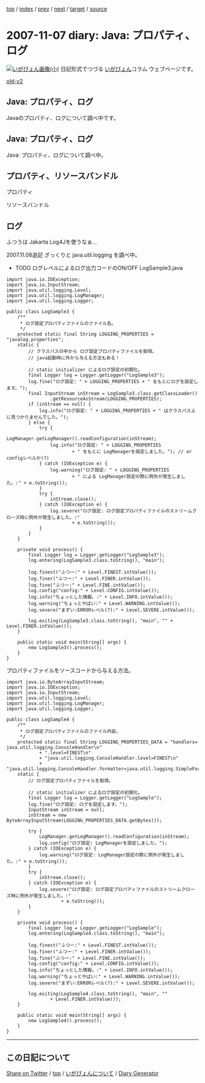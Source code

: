 [top](../index.html) 
 / [index](index.html) 
 / [prev](ig071105.html) 
 / [next](ig071108.html) 
 / [target](https://igapyon.github.io/diary/2007/ig071107.html) 
 / [source](https://github.com/igapyon/diary/blob/gh-pages/2007/ig071107.src.md) 

2007-11-07 diary: Java: プロパティ、ログ
=====================================================================================================
[![いがぴょん画像(小)](https://igapyon.github.io/diary/images/iga200306s.jpg "いがぴょん")](https://igapyon.github.io/diary/memo/memoigapyon.html) 日記形式でつづる [いがぴょん](https://igapyon.github.io/diary/memo/memoigapyon.html)コラム ウェブページです。

[old-v2](ig071107-orig.html)

## Java: プロパティ、ログ

Javaのプロパティ、ログについて調べ中です。


## Java: プロパティ、ログ

Java: プロパティ、ログについて調べ中。

## プロパティ、リソースバンドル

プロパティ

リソースバンドル

## ログ

ふつうは Jakarta Log4Jを使うなぁ…

2007.11.08追記 ざっくりと java.util.logging を調べ中。

* TODO ログレベルによるログ出力コードのON/OFF
LogSample3.java

      
```
import java.io.IOException;
import java.io.InputStream;
import java.util.logging.Level;
import java.util.logging.LogManager;
import java.util.logging.Logger;

public class LogSample3 {
    /**
     * ログ設定プロパティファイルのファイル名。
     */
    protected static final String LOGGING_PROPERTIES = "javalog.properties";
    static {
        // クラスパスの中から ログ設定プロパティファイルを取得。
        // java起動時に外から与える方法もある！

        // static initializer によるログ設定の初期化。
        final Logger log = Logger.getLogger("LogSample3");
        log.fine("ログ設定: " + LOGGING_PROPERTIES + " をもとにログを設定します。");
        final InputStream inStream = LogSample3.class.getClassLoader()
                .getResourceAsStream(LOGGING_PROPERTIES);
        if (inStream == null) {
            log.info("ログ設定: " + LOGGING_PROPERTIES + " はクラスパス上に見つかりませんでした。");
        } else {
            try {
                LogManager.getLogManager().readConfiguration(inStream);
                log.info("ログ設定: " + LOGGING_PROPERTIES
                        + " をもとに LogManagerを設定しました。"); // or configレベルか(?)
            } catch (IOException e) {
                log.warning("ログ設定: " + LOGGING_PROPERTIES
                        + " による LogManager設定の際に例外が発生しました。:" + e.toString());
            }
            try {
                inStream.close();
            } catch (IOException e) {
                log.severe("ログ設定: ログ設定プロパティファイルのストリームクローズ時に例外が発生しました。:"
                        + e.toString());
            }
        }
    }

    private void process() {
        final Logger log = Logger.getLogger("LogSample3");
        log.entering(LogSample3.class.toString(), "main");

        log.finest("ふつー:" + Level.FINEST.intValue());
        log.finer("ふつー:" + Level.FINER.intValue());
        log.fine("ふつー:" + Level.FINE.intValue());
        log.config("config:" + Level.CONFIG.intValue());
        log.info("ちょっとした情報。:" + Level.INFO.intValue());
        log.warning("ちょっとやばい:" + Level.WARNING.intValue());
        log.severe("まずい:ERRORレベル(?):" + Level.SEVERE.intValue());

        log.exiting(LogSample3.class.toString(), "main", "" + Level.FINER.intValue());
    }

    public static void main(String[] args) {
        new LogSample3().process();
    }
}
```

      

プロパティファイルをソースコードから与える方法。

```
import java.io.ByteArrayInputStream;
import java.io.IOException;
import java.io.InputStream;
import java.util.logging.Level;
import java.util.logging.LogManager;
import java.util.logging.Logger;

public class LogSample4 {
    /**
     * ログ設定プロパティファイルのファイル内容。
     */
    protected static final String LOGGING_PROPERTIES_DATA = "handlers= java.util.logging.ConsoleHandler\n"
            + ".level=FINEST\n"
            + "java.util.logging.ConsoleHandler.level=FINEST\n"
            + "java.util.logging.ConsoleHandler.formatter=java.util.logging.SimpleFormatter";
    static {
        // ログ設定プロパティファイルを取得。

        // static initializer によるログ設定の初期化。
        final Logger log = Logger.getLogger("LogSample");
        log.fine("ログ設定: ログを設定します。");
        InputStream inStream = null;
        inStream = new ByteArrayInputStream(LOGGING_PROPERTIES_DATA.getBytes());

        try {
            LogManager.getLogManager().readConfiguration(inStream);
            log.config("ログ設定: LogManagerを設定しました。");
        } catch (IOException e) {
            log.warning("ログ設定: LogManager設定の際に例外が発生しました。:" + e.toString());
        }
        try {
            inStream.close();
        } catch (IOException e) {
            log.severe("ログ設定: ログ設定プロパティファイルのストリームクローズ時に例外が発生しました。:"
                    + e.toString());
        }
    }

    private void process() {
        final Logger log = Logger.getLogger("LogSample");
        log.entering(LogSample4.class.toString(), "main");

        log.finest("ふつー:" + Level.FINEST.intValue());
        log.finer("ふつー:" + Level.FINER.intValue());
        log.fine("ふつー:" + Level.FINE.intValue());
        log.config("config:" + Level.CONFIG.intValue());
        log.info("ちょっとした情報。:" + Level.INFO.intValue());
        log.warning("ちょっとやばい:" + Level.WARNING.intValue());
        log.severe("まずい:ERRORレベル(?):" + Level.SEVERE.intValue());

        log.exiting(LogSample4.class.toString(), "main", ""
                + Level.FINER.intValue());
    }

    public static void main(String[] args) {
        new LogSample4().process();
    }
}
```


----------------------------------------------------------------------------------------------------

## この日記について

[Share on Twitter](https://twitter.com/intent/tweet?hashtags=igapyon%2Cdiary%2C%E3%81%84%E3%81%8C%E3%81%B4%E3%82%87%E3%82%93&text=Java%3A+%E3%83%97%E3%83%AD%E3%83%91%E3%83%86%E3%82%A3%E3%80%81%E3%83%AD%E3%82%B0&url=https%3A%2F%2Figapyon.github.io%2Fdiary%2F2007%2Fig071107.html) / [top](../index.html) / [いがぴょんについて](https://igapyon.github.io/diary/memo/memoigapyon.html) / [Diary Generator](https://github.com/igapyon/igapyonv3)
